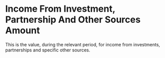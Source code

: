 # Income From Investment, Partnership And Other Sources Amount
This is the value, during the relevant period, for income from investments, partnerships and specific other sources.
